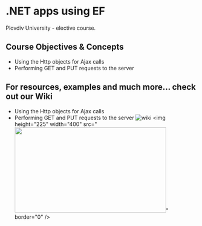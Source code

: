 # .NET apps using EF
Plovdiv University - elective course. 

## Course Objectives & Concepts

* Using the Http objects for Ajax calls
* Performing GET and PUT requests to the server

## For resources, examples and much more... check out our Wiki

* Using the Http objects for Ajax calls
* Performing GET and PUT requests to the server
![wiki]( <img height="225" width="400" src="CustomerManager/Content/images/CourseLogoYellow.png" border="0" />)
 <img height="225" width="400" src=" <img height="225" width="400" src="CustomerManager/Content/images/CourseLogoYellow.png" border="0" />" border="0" />
    
